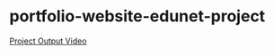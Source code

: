 # portfolio-website-edunet-project

[Project Output Video](https://www.youtube.com/watch?v=_xUdqE-8eWQ)

